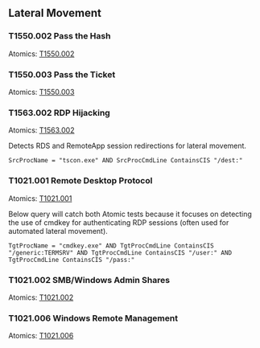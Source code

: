 ## Lateral Movement

### T1550.002 Pass the Hash
Atomics: [T1550.002](https://github.com/redcanaryco/atomic-red-team/blob/master/atomics/T1550.002/T1550.002.md)


### T1550.003 Pass the Ticket
Atomics: [T1550.003](https://github.com/redcanaryco/atomic-red-team/blob/master/atomics/T1550.003/T1550.003.md)


### T1563.002 RDP Hijacking
Atomics: [T1563.002](https://github.com/redcanaryco/atomic-red-team/blob/master/atomics/T1563.002/T1563.002.md)

Detects RDS and RemoteApp session redirections for lateral movement.

```
SrcProcName = "tscon.exe" AND SrcProcCmdLine ContainsCIS "/dest:"
```

### T1021.001 Remote Desktop Protocol
Atomics: [T1021.001](https://github.com/redcanaryco/atomic-red-team/blob/master/atomics/T1021.001/T1021.001.md)

Below query will catch both Atomic tests because it focuses on detecting the use of cmdkey for authenticating RDP sessions (often used for automated lateral movement).

```
TgtProcName = "cmdkey.exe" AND TgtProcCmdLine ContainsCIS "/generic:TERMSRV" AND TgtProcCmdLine ContainsCIS "/user:" AND TgtProcCmdLine ContainsCIS "/pass:"
```

### T1021.002 SMB/Windows Admin Shares
Atomics: [T1021.002](https://github.com/redcanaryco/atomic-red-team/blob/master/atomics/T1021.002/T1021.002.md)


### T1021.006 Windows Remote Management
Atomics: [T1021.006](https://github.com/redcanaryco/atomic-red-team/blob/master/atomics/T1021.006/T1021.006.md)

